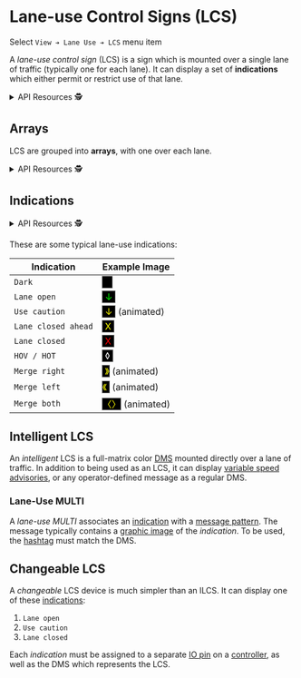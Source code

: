 # Lane-use Control Signs (LCS)

Select `View ➔ Lane Use ➔ LCS` menu item

A _lane-use control sign_ (LCS) is a sign which is mounted over a single lane of
traffic (typically one for each lane).  It can display a set of **indications**
which either permit or restrict use of that lane.

<details>
<summary>API Resources 🕵️ </summary>

* `iris/lane_use_indication` (lookup table)
* `iris/lcs_lock` (lookup table)
* `iris/api/lcs` (primary)

| Access       | Primary               |
|--------------|-----------------------|
| 👁️  View      | name, lcs_array, lane |

</details>

## Arrays

LCS are grouped into **arrays**, with one over each lane.

<details>
<summary>API Resources 🕵️ </summary>

* `iris/api/lcs_array` (primary)
* `iris/api/lcs_array/{name}`

| Access       | Primary    | Secondary                          |
|--------------|------------|------------------------------------|
| 👁️  View      | name       |                                    |
| 👉 Operate   | lcs\_lock  | owner\_next †, indications\_next † |
| 💡 Manage    | notes      |                                    |
| 🔧 Configure |            | shift                              |

† _Write only_

</details>

## Indications

<details>
<summary>API Resources 🕵️ </summary>

* `iris/api/lcs_indication` (primary)
* `iris/api/lcs_indication/{name}`

| Access       | Primary               | Secondary |
|--------------|-----------------------|-----------|
| 👁️  View      | name, lcs, indication |           |
| 🔧 Configure | controller            | pin       |

</details>

These are some typical lane-use indications:

Indication          | Example Image
--------------------|-----------------------------------------------------------
`Dark`              | <span style="background:black;border:0.1rem solid gray">    </span>
`Lane open`         | <span style="background:black;color:#0f0;border:0.1rem solid gray"> ↓ </span>
`Use caution`       | <span style="background:black;color:#ff0;border:0.1rem solid gray"> ↓ </span> (animated)
`Lane closed ahead` | <span style="background:black;color:#ff0;border:0.1rem solid gray"> X </span>
`Lane closed`       | <span style="background:black;color:#f00;border:0.1rem solid gray"> X </span>
`HOV / HOT`         | <span style="background:black;color:#fff;border:0.1rem solid gray"> ◊ </span>
`Merge right`       | <span style="background:black;color:#ff0;border:0.1rem solid gray"> 》</span> (animated)
`Merge left`        | <span style="background:black;color:#ff0;border:0.1rem solid gray">《 </span> (animated)
`Merge both`        | <span style="background:black;color:#ff0;border:0.1rem solid gray">〈〉</span> (animated)

## Intelligent LCS

An _intelligent_ LCS is a full-matrix color [DMS] mounted directly over a lane
of traffic.  In addition to being used as an LCS, it can display
[variable speed advisories], or any operator-defined message as a regular DMS.

### Lane-Use MULTI

A _lane-use MULTI_ associates an [indication](#indications) with a
[message pattern].  The message typically contains a [graphic image] of the
_indication_.  To be used, the [hashtag] must match the DMS.

## Changeable LCS

A _changeable_ LCS device is much simpler than an ILCS.  It can display one of
these [indications](#indications):

1. `Lane open`
2. `Use caution`
3. `Lane closed`

Each _indication_ must be assigned to a separate [IO pin] on a [controller], as
well as the DMS which represents the LCS.


[controller]: controllers.html
[DMS]: dms.html
[graphic image]: graphics.html
[hashtag]: hashtags.html
[IO pin]: controllers.html#io-pins
[message pattern]: message_patterns.html
[variable speed advisories]: vsa.html
